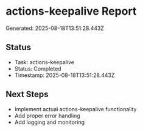 # actions-keepalive Report

Generated: 2025-08-18T13:51:28.443Z

## Status
- Task: actions-keepalive
- Status: Completed
- Timestamp: 2025-08-18T13:51:28.443Z

## Next Steps
- Implement actual actions-keepalive functionality
- Add proper error handling
- Add logging and monitoring
